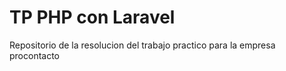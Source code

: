 # TP PHP con Laravel

Repositorio de la resolucion del trabajo practico para la empresa procontacto
